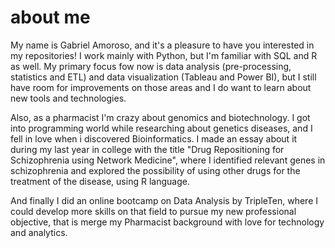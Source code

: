 # about me

My name is Gabriel Amoroso, and it's a pleasure to have you interested in my repositories! I work mainly with Python, but I'm familiar with SQL and R as well. 
My primary focus fow now is data analysis (pre-processing, statistics and ETL) and data visualization (Tableau and Power BI), but I still have room for improvements on those areas and I do want to learn about new tools and technologies. 

Also, as a pharmacist I'm crazy about genomics and biotechnology. I got into programming world while researching about genetics diseases, and I fell in love when i discovered Bioinformatics. I made an essay about it during my last year in college with the title "Drug Repositioning for Schizophrenia using Network Medicine", where I identified relevant genes in schizophrenia and explored the possibility of using other drugs for the treatment of the disease, using R language.

And finally I did an online bootcamp on Data Analysis by TripleTen, where I could develop more skills on that field to pursue my new professional objective, that is merge my Pharmacist background with love for technology and analytics. 


